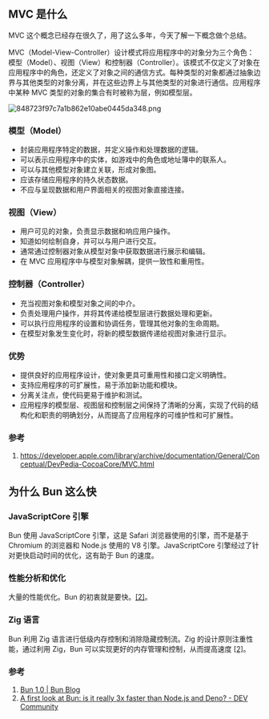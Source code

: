 ## MVC 是什么

MVC 这个概念已经存在很久了，用了这么多年，今天了解一下概念做个总结。

MVC（Model-View-Controller）设计模式将应用程序中的对象分为三个角色：模型（Model）、视图（View）和控制器（Controller）。该模式不仅定义了对象在应用程序中的角色，还定义了对象之间的通信方式。每种类型的对象都通过抽象边界与其他类型的对象分离，并在这些边界上与其他类型的对象进行通信。应用程序中某种 MVC 类型的对象的集合有时被称为层，例如模型层。

![848723f97c7a1b862e10abe0445da348.png](https://i.dawnlab.me/848723f97c7a1b862e10abe0445da348.png)

### 模型（Model）

- 封装应用程序特定的数据，并定义操作和处理数据的逻辑。
- 可以表示应用程序中的实体，如游戏中的角色或地址簿中的联系人。
- 可以与其他模型对象建立关联，形成对象图。
- 应该存储应用程序的持久状态数据。
- 不应与呈现数据和用户界面相关的视图对象直接连接。

### 视图（View）

- 用户可见的对象，负责显示数据和响应用户操作。
- 知道如何绘制自身，并可以与用户进行交互。
- 通常通过控制器对象从模型对象中获取数据进行展示和编辑。
- 在 MVC 应用程序中与模型对象解耦，提供一致性和重用性。

### 控制器（Controller）

- 充当视图对象和模型对象之间的中介。
- 负责处理用户操作，并将其传递给模型层进行数据处理和更新。
- 可以执行应用程序的设置和协调任务，管理其他对象的生命周期。
- 在模型对象发生变化时，将新的模型数据传递给视图对象进行显示。

### 优势

- 提供良好的应用程序设计，使对象更具可重用性和接口定义明确性。
- 支持应用程序的可扩展性，易于添加新功能和模块。
- 分离关注点，使代码更易于维护和测试。
- 应用程序的模型层、视图层和控制层之间保持了清晰的分离，实现了代码的结构化和职责的明确划分，从而提高了应用程序的可维护性和可扩展性。

### 参考

1. <https://developer.apple.com/library/archive/documentation/General/Conceptual/DevPedia-CocoaCore/MVC.html>

## 为什么 Bun 这么快

### JavaScriptCore 引擎

Bun 使用 JavaScriptCore 引擎，这是 Safari 浏览器使用的引擎，而不是基于 Chromium 的浏览器和 Node.js 使用的 V8 引擎。JavaScriptCore 引擎经过了针对更快启动时间的优化，这有助于 Bun 的速度。

### 性能分析和优化

大量的性能优化。Bun 的初衷就是要快。[[2]](https://dev.to/builderio/a-first-look-at-bun-is-it-really-3x-faster-than-nodejs-and-deno-45od)。

### Zig 语言

Bun 利用 Zig 语言进行低级内存控制和消除隐藏控制流。Zig 的设计原则注重性能，通过利用 Zig，Bun 可以实现更好的内存管理和控制，从而提高速度 [[2]](https://dev.to/builderio/a-first-look-at-bun-is-it-really-3x-faster-than-nodejs-and-deno-45od)。

### 参考

1. [Bun 1.0 | Bun Blog](https://bun.sh/blog/bun-v1.0)
2. [A first look at Bun: is it really 3x faster than Node.js and Deno? - DEV Community](https://dev.to/builderio/a-first-look-at-bun-is-it-really-3x-faster-than-nodejs-and-deno-45od)
